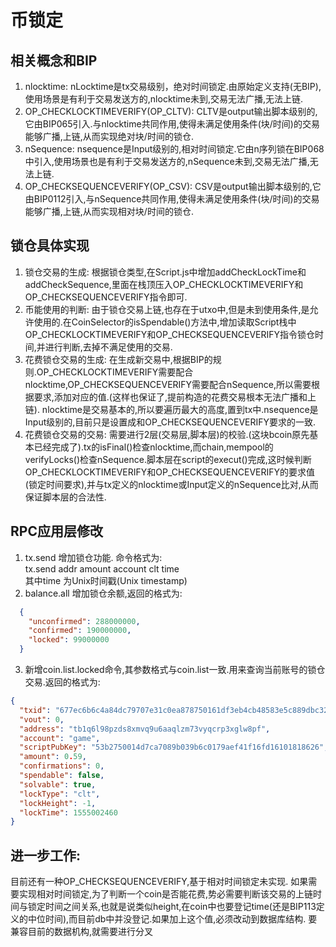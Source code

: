 #  币锁定

## 相关概念和BIP
  1. nlocktime: nLocktime是tx交易级别，绝对时间锁定.由原始定义支持(无BIP),使用场景是有利于交易发送方的,nlocktime未到,交易无法广播,无法上链.
  2. OP_CHECKLOCKTIMEVERIFY(OP_CLTV): CLTV是output输出脚本级别的,它由BIP065引入.与nlocktime共同作用,使得未满足使用条件(块/时间)的交易能够广播,上链,从而实现绝对块/时间的锁仓.
  3. nSequence: nsequence是Input级别的,相对时间锁定.它由n序列锁在BIP068中引入,使用场景也是有利于交易发送方的,nSequence未到,交易无法广播,无法上链.
  4. OP_CHECKSEQUENCEVERIFY(OP_CSV): CSV是output输出脚本级别的,它由BIP0112引入,与nSequence共同作用,使得未满足使用条件(块/时间)的交易能够广播,上链,从而实现相对块/时间的锁仓.

## 锁仓具体实现
  1. 锁仓交易的生成: 根据锁仓类型,在Script.js中增加addCheckLockTime和addCheckSequence,里面在栈顶压入OP_CHECKLOCKTIMEVERIFY和OP_CHECKSEQUENCEVERIFY指令即可.
  2. 币能使用的判断: 由于锁仓交易上链,也存在于utxo中,但是未到使用条件,是允许使用的.在CoinSelector的isSpendable()方法中,增加读取Script栈中OP_CHECKLOCKTIMEVERIFY和OP_CHECKSEQUENCEVERIFY指令锁仓时间,并进行判断,去掉不满足使用的交易.
  3. 花费锁仓交易的生成: 在生成新交易中,根据BIP的规则.OP_CHECKLOCKTIMEVERIFY需要配合nlocktime,OP_CHECKSEQUENCEVERIFY需要配合nSequence,所以需要根据要求,添加对应的值.(这样也保证了,提前构造的花费交易根本无法广播和上链). nlocktime是交易基本的,所以要遍历最大的高度,置到tx中.nsequence是Input级别的,目前只是设置成和OP_CHECKSEQUENCEVERIFY要求的一致.
  4. 花费锁仓交易的交易: 需要进行2层(交易层,脚本层)的校验.(这块bcoin原先基本已经完成了).tx的isFinal()检查nlocktime,而chain,mempool的verifyLocks()检查nSequence.脚本层在script的execut()完成,这时候判断OP_CHECKLOCKTIMEVERIFY和OP_CHECKSEQUENCEVERIFY的要求值(锁定时间要求),并与tx定义的nlocktime或Input定义的nSequence比对,从而保证脚本层的合法性.


## RPC应用层修改
  1. tx.send 增加锁仓功能.
  命令格式为:  
  tx.send addr amount account clt time  
  其中time 为Unix时间戳(Unix timestamp)
  2. balance.all 增加锁仓余额,返回的格式为:
  ```json
    {
      "unconfirmed": 288000000,
      "confirmed": 190000000,
      "locked": 99000000
    }
  ```
  3. 新增coin.list.locked命令,其参数格式与coin.list一致.用来查询当前账号的锁仓交易.返回的格式为:
  ```json
  {
    "txid": "677ec6b6c4a84dc79707e31c0ea878750161df3eb4cb48583e5c889dbc3206d1", 
    "vout": 0,
    "address": "tb1q6l98pzds8xmvq9u6aaqlzm73vyqcrp3xglw8pf",
    "account": "game",
    "scriptPubKey": "53b2750014d7ca7089b039b6c0179aef41f16fd16101818626",
    "amount": 0.59,
    "confirmations": 0,
    "spendable": false,
    "solvable": true, 
    "lockType": "clt",
    "lockHeight": -1,
    "lockTime": 1555002460 
  }
  ```

## 进一步工作:
  目前还有一种OP_CHECKSEQUENCEVERIFY,基于相对时间锁定未实现.
  如果需要实现相对时间锁定,为了判断一个coin是否能花费,势必需要判断该交易的上链时间与锁定时间之间关系,也就是说类似height,在coin中也要登记time(还是BIP113定义的中位时间),而目前db中并没登记.如果加上这个值,必须改动到数据库结构.
  要兼容目前的数据机构,就需要进行分叉